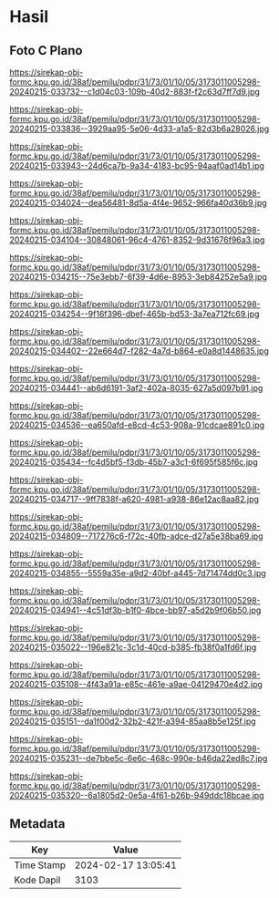 # Hasil

## Foto C Plano

https://sirekap-obj-formc.kpu.go.id/38af/pemilu/pdpr/31/73/01/10/05/3173011005298-20240215-033732--c1d04c03-109b-40d2-883f-f2c63d7ff7d9.jpg

https://sirekap-obj-formc.kpu.go.id/38af/pemilu/pdpr/31/73/01/10/05/3173011005298-20240215-033836--3929aa95-5e06-4d33-a1a5-82d3b6a28026.jpg

https://sirekap-obj-formc.kpu.go.id/38af/pemilu/pdpr/31/73/01/10/05/3173011005298-20240215-033943--24d6ca7b-9a34-4183-bc95-94aaf0ad14b1.jpg

https://sirekap-obj-formc.kpu.go.id/38af/pemilu/pdpr/31/73/01/10/05/3173011005298-20240215-034024--dea56481-8d5a-4f4e-9652-966fa40d36b9.jpg

https://sirekap-obj-formc.kpu.go.id/38af/pemilu/pdpr/31/73/01/10/05/3173011005298-20240215-034104--30848061-96c4-4761-8352-9d31676f96a3.jpg

https://sirekap-obj-formc.kpu.go.id/38af/pemilu/pdpr/31/73/01/10/05/3173011005298-20240215-034215--75e3ebb7-6f39-4d6e-8953-3eb84252e5a9.jpg

https://sirekap-obj-formc.kpu.go.id/38af/pemilu/pdpr/31/73/01/10/05/3173011005298-20240215-034254--9f16f396-dbef-465b-bd53-3a7ea712fc69.jpg

https://sirekap-obj-formc.kpu.go.id/38af/pemilu/pdpr/31/73/01/10/05/3173011005298-20240215-034402--22e664d7-f282-4a7d-b864-e0a8d1448635.jpg

https://sirekap-obj-formc.kpu.go.id/38af/pemilu/pdpr/31/73/01/10/05/3173011005298-20240215-034441--ab6d6191-3af2-402a-8035-627a5d097b91.jpg

https://sirekap-obj-formc.kpu.go.id/38af/pemilu/pdpr/31/73/01/10/05/3173011005298-20240215-034536--ea650afd-e8cd-4c53-908a-91cdcae891c0.jpg

https://sirekap-obj-formc.kpu.go.id/38af/pemilu/pdpr/31/73/01/10/05/3173011005298-20240215-035434--fc4d5bf5-f3db-45b7-a3c1-6f695f585f6c.jpg

https://sirekap-obj-formc.kpu.go.id/38af/pemilu/pdpr/31/73/01/10/05/3173011005298-20240215-034717--9ff7838f-a620-4981-a938-86e12ac8aa82.jpg

https://sirekap-obj-formc.kpu.go.id/38af/pemilu/pdpr/31/73/01/10/05/3173011005298-20240215-034809--717276c6-f72c-40fb-adce-d27a5e38ba69.jpg

https://sirekap-obj-formc.kpu.go.id/38af/pemilu/pdpr/31/73/01/10/05/3173011005298-20240215-034855--5559a35e-a9d2-40bf-a445-7d71474dd0c3.jpg

https://sirekap-obj-formc.kpu.go.id/38af/pemilu/pdpr/31/73/01/10/05/3173011005298-20240215-034941--4c51df3b-b1f0-4bce-bb97-a5d2b9f06b50.jpg

https://sirekap-obj-formc.kpu.go.id/38af/pemilu/pdpr/31/73/01/10/05/3173011005298-20240215-035022--196e821c-3c1d-40cd-b385-fb38f0a1fd6f.jpg

https://sirekap-obj-formc.kpu.go.id/38af/pemilu/pdpr/31/73/01/10/05/3173011005298-20240215-035108--4f43a91a-e85c-461e-a9ae-04129470e4d2.jpg

https://sirekap-obj-formc.kpu.go.id/38af/pemilu/pdpr/31/73/01/10/05/3173011005298-20240215-035151--da1f00d2-32b2-421f-a394-85aa8b5e125f.jpg

https://sirekap-obj-formc.kpu.go.id/38af/pemilu/pdpr/31/73/01/10/05/3173011005298-20240215-035231--de7bbe5c-6e6c-468c-990e-b46da22ed8c7.jpg

https://sirekap-obj-formc.kpu.go.id/38af/pemilu/pdpr/31/73/01/10/05/3173011005298-20240215-035320--6a1805d2-0e5a-4f61-b26b-949ddc18bcae.jpg


## Metadata

| Key        | Value               |
| ---------- | ------------------- |
| Time Stamp | 2024-02-17 13:05:41 |
| Kode Dapil | 3103                |



